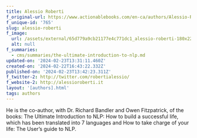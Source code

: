 ```yaml
---
title: Alessio Roberti
f_original-url: https://www.actionablebooks.com/en-ca/authors/Alessio-Roberti/
f_unique-id: '765'
slug: alessio-roberti
f_image:
  url: /assets/external/65d779a9cb21177e4c771dc1_alessio-roberti-180x220.jpeg
  alt: null
f_summaries:
  - cms/summaries/the-ultimate-introduction-to-nlp.md
updated-on: '2024-02-23T13:31:11.460Z'
created-on: '2024-02-22T16:43:22.332Z'
published-on: '2024-02-23T13:42:23.311Z'
f_twitter-2: http://twitter.com/robertialessio/
f_website-2: http://alessioroberti.it
layout: '[authors].html'
tags: authors
---
```


He is the co-author, with Dr. Richard Bandler and Owen Fitzpatrick, of the books: The Ultimate Introduction to NLP: How to build a successful life, which has been translated into 7 languages and How to take charge of your life: The User’s guide to NLP.
